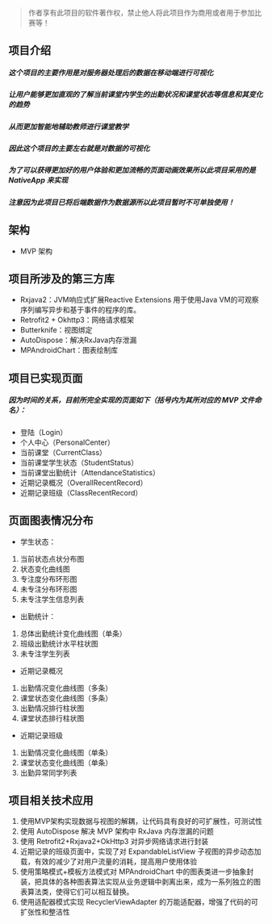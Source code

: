 > 作者享有此项目的软件著作权，禁止他人将此项目作为商用或者用于参加比赛等！

## 项目介绍

##### 这个项目的主要作用是对服务器处理后的数据在移动端进行可视化
##### 让用户能够更加直观的了解当前课堂内学生的出勤状况和课堂状态等信息和其变化的趋势
##### 从而更加智能地辅助教师进行课堂教学
##### 因此这个项目的主要左右就是对数据的可视化
##### 为了可以获得更加好的用户体验和更加流畅的页面动画效果所以此项目采用的是 NativeApp 来实现
##### 注意因为此项目已将后端数据作为数据源所以此项目暂时不可单独使用！
    
## 架构
*    MVP 架构
## 项目所涉及的第三方库
*    Rxjava2：JVM响应式扩展Reactive Extensions 用于使用Java VM的可观察序列编写异步和基于事件的程序的库。
*    Retrofit2 + Okhttp3：网络请求框架
*    Butterknife：视图绑定
*    AutoDispose：解决RxJava内存泄漏
*    MPAndroidChart：图表绘制库
## 项目已实现页面
#####    因为时间的关系，目前所完全实现的页面如下（括号内为其所对应的 MVP 文件命名）：
*    登陆（Login）
*    个人中心（PersonalCenter）
*    当前课堂（CurrentClass）
*    当前课堂学生状态（StudentStatus）
*    当前课堂出勤统计（AttendanceStatistics）
*    近期记录概况（OverallRecentRecord）
*    近期记录班级（ClassRecentRecord）
## 页面图表情况分布
* 学生状态：
1. 当前状态点状分布图
2. 状态变化曲线图
3. 专注度分布环形图
4. 未专注分布环形图
5. 未专注学生信息列表
* 出勤统计：
1. 总体出勤统计变化曲线图（单条）
2. 班级出勤统计水平柱状图
3. 未专注学生列表
* 近期记录概况
1. 出勤情况变化曲线图（多条）
2. 课堂状态变化曲线图（多条）
3. 出勤情况排行柱状图
4. 课堂状态排行柱状图
* 近期记录班级
1. 出勤情况变化曲线图（单条）
2. 课堂状态变化曲线图（单条）
3. 出勤异常同学列表
## 项目相关技术应用
1. 使用MVP架构实现数据与视图的解耦，让代码具有良好的可扩展性，可测试性
2. 使用 AutoDispose 解决 MVP 架构中 RxJava 内存泄漏的问题
3. 使用 Retrofit2+Rxjava2+OkHttp3 对异步网络请求进行封装
6. 近期记录的班级页面中，实现了对 ExpandableListView 子视图的异步动态加载，有效的减少了对用户流量的消耗，提高用户使用体验
7. 使用策略模式+模板方法模式对 MPAndroidChart 中的图表类进一步抽象封装，把具体的各种图表算法实现从业务逻辑中剥离出来，成为一系列独立的图表算法类，使得它们可以相互替换。
8. 使用适配器模式实现 RecyclerViewAdapter 的万能适配器，增强了代码的可扩张性和整洁性

